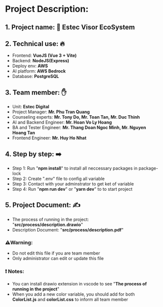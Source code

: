 # Project Description:
## 1. Project name: 🚧 Estec Visor EcoSystem
## 2. Technical use: 🔥
- Frontend: **VueJS (Vue 3 + Vite)**
- Backend: **NodeJS(Express)**
- Deploy env: **AWS**
- AI platform: **AWS Bedrock**
- Database: **PostgreSQL**
## 3. Team member: ✋
- Unit: **Estec Digital**
- Project Manager: **Mr. Phu Tran Quang**
- Counseling experts: **Mr. Tony Do, Mr. Toan Tan, Mr. Duc Thinh**
- AI and Backend Engineer: **Mr. Hoan Vo Ly Hoang**
- BA and Tester Engineer: **Mr. Thang Doan Ngoc Minh, Mr. Nguyen Hoang Tan**
- Frontend Engineer: **Mr. Huy Ho Nhat**
## 4. Step by step: ➡️
- Step 1: Run "**npm install**" to install all neccessary packages in package-lock
- Step 2: Create ".env" file to config all variable
- Step 3: Contact with your adminstrator to get ket of variable
- Step 4: Run "**npm run dev**" or "**yarn dev**" to to start project
## 5. Project Document: ✍️
- The process of running in the project: "**src/process/description.drawio**"
- Description Document: "**src/process/description.pdf**"

### ⚠️Warning:
- Do not edit this file if you are team member
- Only administrator can edit or update this file

### ❗ Notes:
- You can install drawio extension in vscode to see "**The process of running in the project**"
- When you add a new color variable, you should add for both **ColorList.js** and **colorList.css** to inform all team member